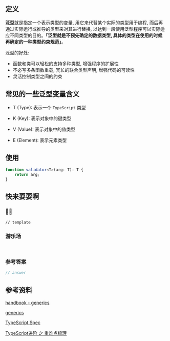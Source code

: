 ## 定义 <Badge text='WIP' type='warning' />

**泛型**就是指定一个表示类型的变量, 用它来代替某个实际的类型用于编程, 而后再通过实际运行或推导的类型来对其进行替换, 以达到一段使用泛型程序可以实际适应不同类型的目的。**「泛型就是不预先确定的数据类型, 具体的类型在使用的时候再确定的一种类型约束规范」**。

泛型的好处:

- 函数和类可以轻松的支持多种类型, 增强程序的扩展性
- 不必写多条函数重载, 冗长的联合类型声明, 增强代码的可读性
- 灵活控制类型之间的约束

## 常见的一些泛型变量含义

- T (Type): 表示一个 `TypeScript` 类型

- K (Key): 表示对象中的键类型

- V (Value): 表示对象中的值类型

- E (Element): 表示元素类型


## 使用

```ts
function validator<T>(arg: T): T {
	return arg;
}
```

## 快来耍耍啊

### 🌰🌰

<!-- 题目 -->

```
// template
```

### 游乐场

<br />

<Editor
  value='// enjoy yourself'
/>

### 参考答案

```ts
// answer
```

## 参考资料

[handbook - generics](https://www.typescriptlang.org/docs/handbook/generics.html)

[generics](https://basarat.gitbook.io/typescript/type-system/generics)

[TypeScript Spec](https://github.com/Microsoft/TypeScript/blob/master/doc/spec.md)

[TypeScript进阶 之 重难点梳理](https://mp.weixin.qq.com/s/xWaVvh5lXG8Nb_U6bmJamw)
